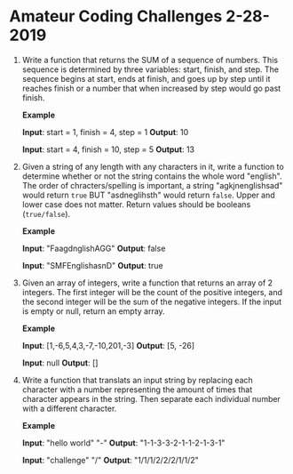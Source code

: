 # Amateur Coding Challenges 2-28-2019

1) Write a function that returns the SUM of a sequence of numbers. This sequence
   is determined by three variables: start, finish, and step. The sequence begins
   at start, ends at finish, and goes up by step until it reaches finish or a number
   that when increased by step would go past finish.

   **Example**

   **Input**: start = 1, finish = 4, step = 1
   **Output**: 10

   **Input**: start = 4, finish = 10, step = 5
   **Output**: 13

2) Given a string of any length with any characters in it, write a function to determine
   whether or not the string contains the whole word "english". The order of chracters/spelling is important, a string "agkjnenglishsad" would return `true` BUT "asdneglihsth" would return `false`. Upper and lower case does not matter. Return values should be booleans (`true/false`).

   **Example**

   **Input**: "FaagdnglishAGG"
   **Output**: false

   **Input**: "SMFEnglishasnD"
   **Output**: true

3) Given an array of integers, write a function that returns an array of 2 integers. The
   first integer will be the count of the positive integers, and the second integer will
   be the sum of the negative integers. If the input is empty or null, return an empty array.

   **Example**

   **Input**: [1,-6,5,4,3,-7,-10,201,-3]
   **Output**: [5, -26]

   **Input**: null
   **Output**: []

4) Write a function that translats an input string by replacing each character with a number
   representing the amount of times that character appears in the string. Then separate each
   individual number with a different character.

   **Example**

   **Input**: "hello world" "-"
   **Output**: "1-1-3-3-2-1-1-2-1-3-1"

   **Input**: "challenge" "/"
   **Output**: "1/1/1/2/2/2/1/1/2"